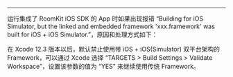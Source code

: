 <Title>运行 App 时提示：“Building for iOS Simulator...” 如何处理？</Title>


---

运行集成了 RoomKit iOS SDK 的 App 时如果出现报错 “Building for iOS Simulator, but the linked and embedded framework 'xxx.framework' was built for iOS + iOS Simulator.”，原因和处理方式如下：

在 Xcode 12.3 版本以后，默认禁止使用带 iOS + iOS(Simulator) 双平台架构的 Framework，可以通过 Xcode 选择 “TARGETS > Build Settings > Validate Workspace”，设置该参数的值为 “YES” 来继续使用传统 Framework。